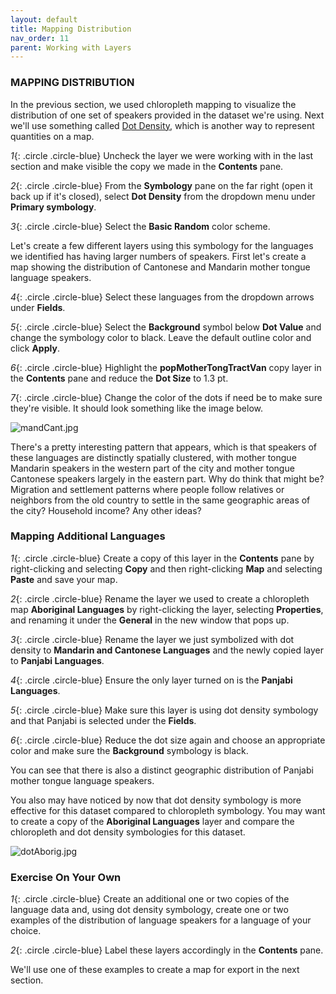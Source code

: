 ```yaml
---
layout: default
title: Mapping Distribution
nav_order: 11
parent: Working with Layers
---
```


### MAPPING DISTRIBUTION

In the previous section, we used chloropleth mapping to visualize the distribution of one set of speakers provided in the dataset we're using. Next we'll use something called [Dot Density](https://pro.arcgis.com/en/pro-app/latest/help/mapping/layer-properties/dot-density.htm), which is another way to represent quantities on a map.

*1*{: .circle .circle-blue} Uncheck the layer we were working with in the last section and make visible the copy we made in the **Contents** pane.

*2*{: .circle .circle-blue} From the **Symbology** pane on the far right (open it back up if it's closed), select **Dot Density** from the dropdown menu under **Primary symbology**.

*3*{: .circle .circle-blue} Select the **Basic Random** color scheme.

Let's create a few different layers using this symbology for the languages we identified has having larger numbers of speakers. First let's create a map showing the distribution of Cantonese and Mandarin mother tongue language speakers.

*4*{: .circle .circle-blue} Select these languages from the dropdown arrows under **Fields**.

*5*{: .circle .circle-blue} Select the **Background** symbol below **Dot Value** and change the symbology color to black. Leave the default outline color and click **Apply**.

*6*{: .circle .circle-blue} Highlight the **popMotherTongTractVan** copy layer in the **Contents** pane and reduce the **Dot Size** to 1.3 pt.

*7*{: .circle .circle-blue} Change the color of the dots if need be to make sure they're visible. It should look something like the image below.

![mandCant.jpg](https://raw.githubusercontent.com/ubc-library-rc/intro-to-arcgis-pro/master/content/images/mandCant.jpg)

There's a pretty interesting pattern that appears, which is that speakers of these languages are distinctly spatially clustered, with mother tongue Mandarin speakers in the western part of the city and mother tongue Cantonese speakers largely in the eastern part. Why do think that might be? Migration and settlement patterns where people follow relatives or neighbors from the old country to settle in the same geographic areas of the city? Household income? Any other ideas?

### Mapping Additional Languages
*1*{: .circle .circle-blue} Create a copy of this layer in the **Contents** pane by right-clicking and selecting **Copy** and then right-clicking **Map** and selecting **Paste** and save your map.

*2*{: .circle .circle-blue} Rename the layer we used to create a chloropleth map **Aboriginal Languages** by right-clicking the layer, selecting **Properties**, and renaming it under the **General** in the new window that pops up.

*3*{: .circle .circle-blue} Rename the layer we just symbolized with dot density to **Mandarin and Cantonese Languages** and the newly copied layer to **Panjabi Languages**. 

*4*{: .circle .circle-blue} Ensure the only layer turned on is the **Panjabi Languages**.

*5*{: .circle .circle-blue} Make sure this layer is using dot density symbology and that Panjabi is selected under the **Fields**.

*6*{: .circle .circle-blue} Reduce the dot size again and choose an appropriate color and make sure the **Background** symbology is black.

You can see that there is also a distinct geographic distribution of Panjabi mother tongue language speakers.

You also may have noticed by now that dot density symbology is more effective for this dataset compared to chloropleth symbology. You may want to create a copy of the **Aboriginal Languages** layer and compare the chloropleth and dot density symbologies for this dataset. 

![dotAborig.jpg](https://raw.githubusercontent.com/ubc-library-rc/intro-to-arcgis-pro/master/content/images/dotAborig.jpg)

### Exercise On Your Own
*1*{: .circle .circle-blue} Create an additional one or two copies of the language data and, using dot density symbology, create one or two examples of the distribution of language speakers for a language of your choice.

*2*{: .circle .circle-blue} Label these layers accordingly in the **Contents** pane.

We'll use one of these examples to create a map for export in the next section.

